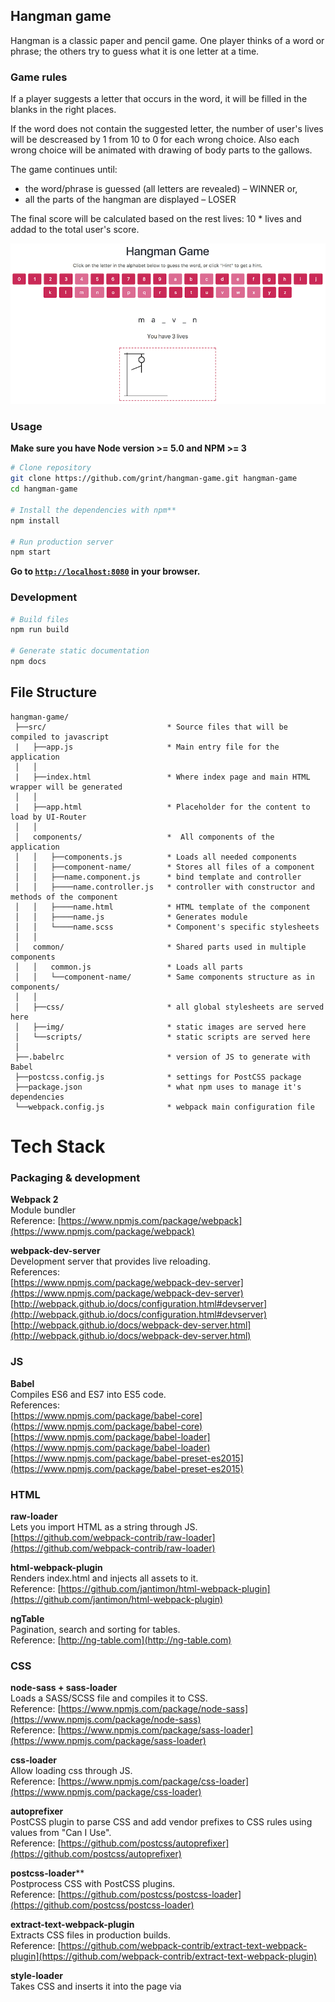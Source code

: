 
## Hangman game

Hangman is a classic paper and pencil game.  One player thinks of a word or phrase; the others try to guess what it is one letter at a time.


### Game rules

If a player suggests a letter that occurs in the word, it will be filled in the blanks in the right places.

If the word does not contain the suggested letter, the number of user's lives will be descreased by 1 from 10 to 0 for each wrong choice. Also each wrong choice will be animated with drawing of body parts to the gallows.

The game continues until:
* the word/phrase is guessed (all letters are revealed) – WINNER or,
* all the parts of the hangman are displayed – LOSER

The final score will be calculated based on the rest lives: 10 * lives and addad to the total user's score.

![Game Screenshot](https://github.com/grint/hangman-game/blob/master/src/img/game_screenshot.png)

### Usage

**Make sure you have Node version >= 5.0 and NPM >= 3**

```bash
# Clone repository
git clone https://github.com/grint/hangman-game.git hangman-game
cd hangman-game

# Install the dependencies with npm**
npm install

# Run production server
npm start
```

**Go to [`http://localhost:8080`](http://localhost:8080) in your browser.**

### Development

```bash
# Build files
npm run build

# Generate static documentation
npm docs
```

## File Structure

```
hangman-game/
 ├──src/                           * Source files that will be compiled to javascript
 |   ├──app.js                     * Main entry file for the application
 │   │
 |   ├──index.html                 * Where index page and main HTML wrapper will be generated
 │   │
 |   ├──app.html                   * Placeholder for the content to load by UI-Router
 │   │
 │   components/                   *  All components of the application
 │   │   ├──components.js          * Loads all needed components
 │   │   ├──component-name/        * Stores all files of a component
 │   │   ├──name.component.js      * bind template and controller
 │   │   ├────name.controller.js   * controller with constructor and methods of the component
 │   │   ├────name.html            * HTML template of the component
 │   │   ├────name.js              * Generates module
 │   │   └────name.scss            * Component's specific stylesheets
 │   │
 │   common/                       * Shared parts used in multiple components
 │   │   common.js                 * Loads all parts
 │   │   └──component-name/        * Same components structure as in components/
 │   │
 │   ├──css/                       * all global stylesheets are served here
 │   ├──img/                       * static images are served here
 │   └──scripts/                   * static scripts are served here
 │
 ├──.babelrc                       * version of JS to generate with Babel
 ├──postcss.config.js              * settings for PostCSS package
 ├──package.json                   * what npm uses to manage it's dependencies
 └──webpack.config.js              * webpack main configuration file
```

# Tech Stack

### Packaging & development

**Webpack 2**  
Module bundler  
Reference: [https://www.npmjs.com/package/webpack](https://www.npmjs.com/package/webpack)

**webpack-dev-server**  
Development server that provides live reloading.  
References:  
[https://www.npmjs.com/package/webpack-dev-server](https://www.npmjs.com/package/webpack-dev-server)  
[http://webpack.github.io/docs/configuration.html#devserver](http://webpack.github.io/docs/configuration.html#devserver)  
[http://webpack.github.io/docs/webpack-dev-server.html](http://webpack.github.io/docs/webpack-dev-server.html)


### JS

**Babel**  
Compiles ES6 and ES7 into ES5 code.  
References:  
[https://www.npmjs.com/package/babel-core](https://www.npmjs.com/package/babel-core)  
[https://www.npmjs.com/package/babel-loader](https://www.npmjs.com/package/babel-loader)  
[https://www.npmjs.com/package/babel-preset-es2015](https://www.npmjs.com/package/babel-preset-es2015)


### HTML

**raw-loader**  
Lets you import HTML as a string through JS.  
[https://github.com/webpack-contrib/raw-loader](https://github.com/webpack-contrib/raw-loader)  

**html-webpack-plugin**  
Renders index.html and injects all assets to it.  
Reference: [https://github.com/jantimon/html-webpack-plugin](https://github.com/jantimon/html-webpack-plugin)

**ngTable**  
Pagination, search and sorting for tables.  
Reference: [http://ng-table.com](http://ng-table.com)


### CSS

**node-sass + sass-loader**  
Loads a SASS/SCSS file and compiles it to CSS.  
Reference: [https://www.npmjs.com/package/node-sass](https://www.npmjs.com/package/node-sass)  
Reference: [https://www.npmjs.com/package/sass-loader](https://www.npmjs.com/package/sass-loader)

**css-loader**  
Allow loading css through JS.  
Reference: [https://www.npmjs.com/package/css-loader](https://www.npmjs.com/package/css-loader)

**autoprefixer**  
PostCSS plugin to parse CSS and add vendor prefixes to CSS rules using values from "Can I Use".  
Reference: [https://github.com/postcss/autoprefixer](https://github.com/postcss/autoprefixer)

**postcss-loader****  
Postprocess CSS with PostCSS plugins.  
Reference: [https://github.com/postcss/postcss-loader](https://github.com/postcss/postcss-loader)

**extract-text-webpack-plugin**  
Extracts CSS files in production builds.  
Reference: [https://github.com/webpack-contrib/extract-text-webpack-plugin](https://github.com/webpack-contrib/extract-text-webpack-plugin)

**style-loader**  
Takes CSS and inserts it into the page via <style> tag.  
Reference: [https://github.com/webpack/style-loader](https://github.com/webpack/style-loader)


### Database

**LocalForage**  
Fast and simple storage library that lets to store data in asynchronous IndexedDB and WebSQL.  
References:  
[https://localforage.github.io/localForage](https://localforage.github.io/localForage)  
[https://github.com/ocombe/angular-localForage](https://github.com/ocombe/angular-localForage)



### Build

**Copy Webpack Plugin**  
Copies individual files or entire directories to the build directory.  
Reference: [https://github.com/kevlened/copy-webpack-plugin](https://github.com/kevlened/copy-webpack-plugin)

**file-loader**  
Copy assets files to output.  
Reference: [https://github.com/webpack/file-loader](https://github.com/webpack/file-loader)


### Documentation
**Mr-Doc**  
Automatic generation of beautiful documentations  
Reference: [https://mr-doc.github.io/mr-doc](https://mr-doc.github.io/mr-doc)

**Markdown**  
Javascript Markdown to HTML converter  
Reference: [http://showdownjs.github.io/showdown](http://showdownjs.github.io/showdown)


## ToDo

* Add tests
* Words with dashed and phrases
* Hints
* Securely sign up and log in with password
* User account page with individual scores and data
* Include JS functions documentation to component docs
